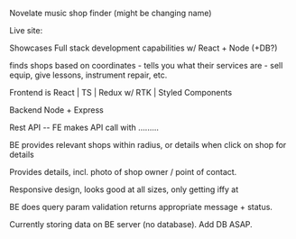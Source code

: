 Novelate music shop finder (might be changing name)

Live site:  <URL>


Showcases Full stack development capabilities w/ React + Node (+DB?)

finds shops based on coordinates - tells you what their services are - sell equip, give lessons, instrument repair, etc.

Frontend is React | TS | Redux w/ RTK | Styled Components

Backend Node + Express

Rest API -- FE makes API call with .........

BE provides relevant shops within radius, or details when click on shop for details

Provides details, incl. photo of shop owner / point of contact.

Responsive design, looks good at all sizes, only getting iffy at <pixel size>

BE does query param validation returns appropriate message + status.

Currently storing data on BE server (no database).  Add DB ASAP.
